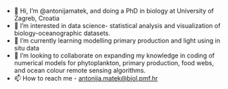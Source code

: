 - 👋 Hi, I’m @antonijamatek, and doing a PhD in biology at University of Zagreb, Croatia
- 👀 I’m interested in data science- statistical analysis and visualization of biology-oceanographic datasets.
- 🌱 I’m currently learning modelling primary production and light using in situ data
- 💞️ I’m looking to collaborate on expanding my knowledge in coding of numerical models for phytoplankton, primary production, food webs, and ocean colour remote sensing algorithms.
- 📫 How to reach me - antonija.matek@biol.pmf.hr

<!---
antonijamatek/antonijamatek is a ✨ special ✨ repository because its `README.md` (this file) appears on your GitHub profile.
You can click the Preview link to take a look at your changes.
--->

